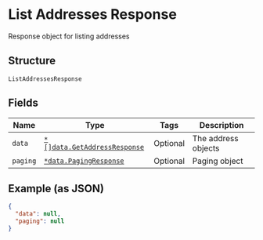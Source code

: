 
# List Addresses Response

Response object for listing addresses

## Structure

`ListAddressesResponse`

## Fields

| Name | Type | Tags | Description |
|  --- | --- | --- | --- |
| `data` | [`*[]data.GetAddressResponse`](../../doc/models/get-address-response.md) | Optional | The address objects |
| `paging` | [`*data.PagingResponse`](../../doc/models/paging-response.md) | Optional | Paging object |

## Example (as JSON)

```json
{
  "data": null,
  "paging": null
}
```

